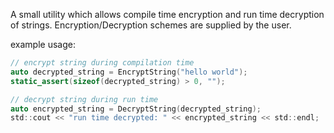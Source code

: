 A small utility which allows compile time encryption and run time decryption of strings.
Encryption/Decryption schemes are supplied by the user.

example usage:
```c
// encrypt string during compilation time
auto decrypted_string = EncryptString("hello world");
static_assert(sizeof(decrypted_string) > 0, "");

// decrypt string during run time
auto encrypted_string = DecryptString(decrypted_string);
std::cout << "run time decrypted: " << encrypted_string << std::endl;
```
